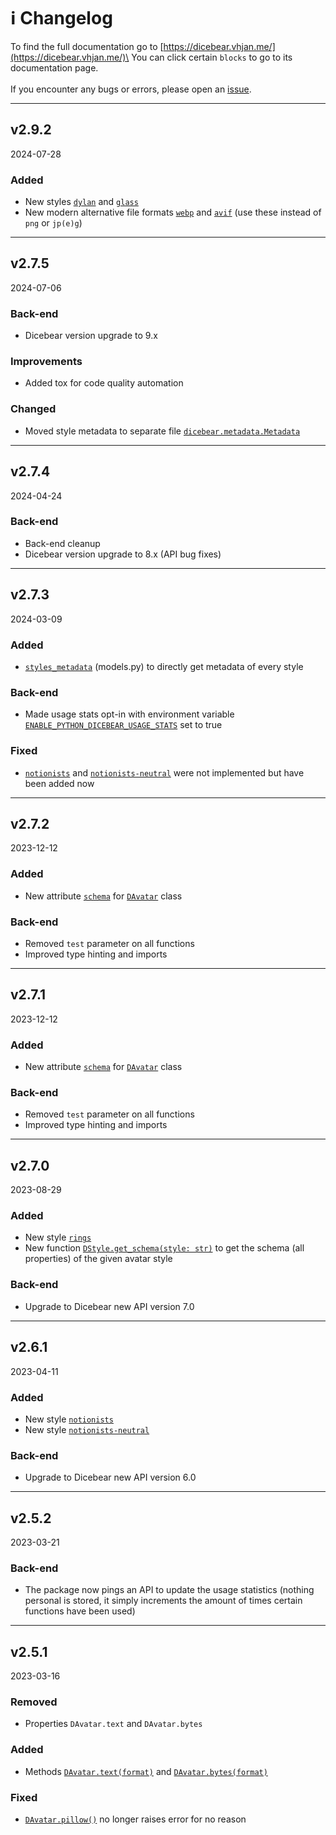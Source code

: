 # ℹ️ Changelog

To find the full documentation go to [https://dicebear.vhjan.me/](https://dicebear.vhjan.me/)\
You can click certain `blocks` to go to its documentation page.\
\
If you encounter any bugs or errors, please open an [issue](https://github.com/jvherck/dicebear/issues).

***

## v2.9.2

2024-07-28

### Added
* New styles [`dylan`](https://dicebear.vhjan.me/start/customization#styles) and [`glass`](https://dicebear.vhjan.me/start/customization#styles)
* New modern alternative file formats [`webp`](https://dicebear.vhjan.me/start/customization#formats) and [`avif`](https://dicebear.vhjan.me/start/customization#formats) (use these instead of `png` or `jp(e)g`)

***

## v2.7.5

2024-07-06

### Back-end

* Dicebear version upgrade to 9.x

### Improvements

* Added tox for code quality automation

### Changed
* Moved style metadata to separate file [`dicebear.metadata.Metadata`](https://dicebear.vhjan.me/reference/metadata#variables)

***

## v2.7.4

2024-04-24

### Back-end

* Back-end cleanup
* Dicebear version upgrade to 8.x (API bug fixes)

***

## v2.7.3

2024-03-09

### Added

* [`styles_metadata`](https://dicebear.vhjan.me/reference/models#variables) (models.py) to directly get metadata of every style

### Back-end

* Made usage stats opt-in with environment variable [`ENABLE_PYTHON_DICEBEAR_USAGE_STATS`](https://dicebear.vhjan.me/start/statistics) set to true

### Fixed

* [`notionists`](https://dicebear.vhjan.me/start/customization#styles) and [`notionists-neutral`](https://dicebear.vhjan.me/start/customization#styles) were not implemented but have been added now

***

## v2.7.2

2023-12-12

### Added

* New attribute [`schema`](https://dicebear.vhjan.me/reference/avatar#properties) for [`DAvatar`](https://dicebear.vhjan.me/reference/avatar#class-davatar) class

### Back-end

* Removed `test` parameter on all functions
* Improved type hinting and imports

***

## v2.7.1

2023-12-12

### Added

- New attribute [`schema`](https://dicebear.vhjan.me/reference/avatar#properties) for [`DAvatar`](https://dicebear.vhjan.me/reference/avatar#properties) class

### Back-end

- Removed `test` parameter on all functions
- Improved type hinting and imports

***

## v2.7.0

2023-08-29

### Added

* New style [`rings`](https://dicebear.vhjan.me/start/customization#styles)
* New function [`DStyle.get_schema(style: str)`](https://dicebear.vhjan.me/reference/models#def-get\_schema) to get the schema (all properties) of the given avatar style

### Back-end

* Upgrade to Dicebear new API version 7.0

***

## v2.6.1

2023-04-11

### Added

* New style [`notionists`](https://dicebear.vhjan.me/start/customization#styles)
* New style [`notionists-neutral`](https://dicebear.vhjan.me/start/customization#styles)

### Back-end

* Upgrade to Dicebear new API version 6.0

***

## v2.5.2

2023-03-21

### Back-end

* The package now pings an API to update the usage statistics (nothing personal is stored, it simply increments the amount of times certain functions have been used)

***

## v2.5.1

2023-03-16

### Removed

* Properties `DAvatar.text` and `DAvatar.bytes`

### Added

* Methods [`DAvatar.text(format)`](https://dicebear.vhjan.me/reference/avatar#def-text) and [`DAvatar.bytes(format)`](https://dicebear.vhjan.me/reference/avatar#def-bytes)

### Fixed

* [`DAvatar.pillow()`](https://dicebear.vhjan.me/reference/avatar#def-pillow) no longer raises error for no reason
